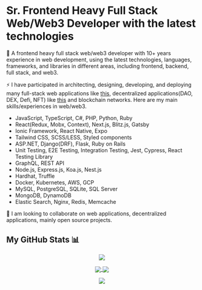 # Sr. Frontend Heavy Full Stack Web/Web3 Developer with the latest technologies

🔭 A frontend heavy full stack web/web3 developer with 10+ years experience in web development, using the latest technologies, languages, frameworks, and libraries in different areas, including frontend, backend, full stack, and web3.

⚡ I have participated in architecting, designing, developing, and deploying many full-stack web applications like [this](https://brevanhoward.com), decentralized applications(DAO, DEX, Defi, NFT) like [this](https://www.klimadao.finance) and blockchain networks. Here are my main skills/experiences in web/web3.

- JavaScript, TypeScript, C#, PHP, Python, Ruby
- React(Redux, Mobx, Context), Next.js, Blitz.js, Gatsby
- Ionic Framework, React Native, Expo
- Tailwind CSS, SCSS/LESS, Styled components
- ASP.NET, Django(DRF), Flask, Ruby on Rails
- Unit Testing, E2E Testing, Integration Testing, Jest, Cypress, React Testing Library
- GraphQL, REST API
- Node.js, Express.js, Koa.js, Nest.js
- Hardhat, Truffle
- Docker, Kubernetes, AWS, GCP
- MySQL, PostgreSQL, SQLite, SQL Server
- MongoDB, DynamoDB
- Elastic Search, Nginx, Redis, Memcache

👯 I am looking to collaborate on web applications, decentralized applications, mainly open source projects.

## My GitHub Stats 📊
<p align="center">
	<a href="https://github.com/mastercodercat">
		<img align="center" src="https://github-profile-trophy.vercel.app/?username=mastercodercat&rank=SSS,SS,S,AAA,AA,A&theme=dracula" />
	</a>
</p>
<p align="center">
	<a href="https://github.com/mastercodercat">
		<img align="center" src="https://github-readme-stats.vercel.app/api/top-langs/?username=mastercodercat&langs_count=8&layout=compact&card_width=260&hide=html,scss,makefile,ruby,css,less" />
	</a>
	<a href="https://github.com/mastercodercat">
		<img align="center" src="https://github-readme-stats.vercel.app/api?username=mastercodercat&show_icons=true&theme=dracula" />
	</a>
</p>

<p align="center">
	<a href="https://visitorbadge.io/status?path=https%3A%2F%2Fgithub.com%2Fmastercodercat"><img src="https://api.visitorbadge.io/api/visitors?path=https%3A%2F%2Fgithub.com%2Fmastercodercat&label=VISITORS&labelColor=%232ccce4&countColor=%23263759" /></a>
</p>

